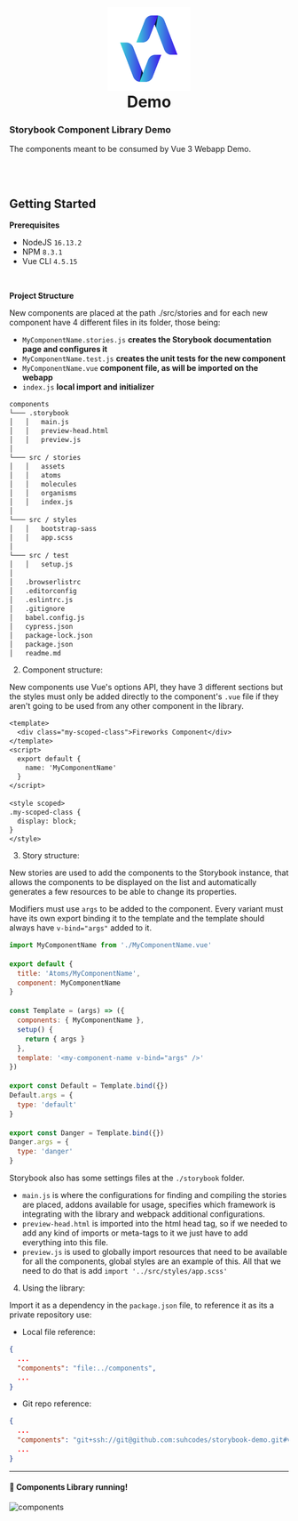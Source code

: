 
<div align="center">
    <img width=150 height=150 src="./public/logo.png" title="demo" />
    <h1 style="margin-top: 0px">Demo
    </h1>
</div>

### Storybook Component Library Demo
The components meant to be consumed by Vue 3 Webapp Demo.

<br><br>

## Getting Started

**Prerequisites**
* NodeJS `16.13.2`
* NPM `8.3.1`
* Vue CLI `4.5.15`
<br>

**Project Structure**

New components are placed at the path ./src/stories and for each new component have 4 different files in its folder, those being:

* `MyComponentName.stories.js` **creates the Storybook documentation page and configures it**
* `MyComponentName.test.js` **creates the unit tests for the new component**
* `MyComponentName.vue` **component file, as will be imported on the webapp**
* `index.js` **local import and initializer**

```
components
└─── .storybook
│   │   main.js
│   │   preview-head.html
│   │   preview.js
│
└─── src / stories
│   │   assets
│   │   atoms
│   │   molecules
│   │   organisms
│   │   index.js
│   
└─── src / styles
│   │   bootstrap-sass
│   │   app.scss
│ 
└─── src / test
│   │   setup.js
│ 
│   .browserlistrc
│   .editorconfig
│   .eslintrc.js
│   .gitignore
│   babel.config.js
│   cypress.json
│   package-lock.json
│   package.json
│   readme.md
```

2. Component structure:

New components use Vue's options API, they have 3 different sections but the styles must only be added directly to the component's `.vue` file if they aren't going to be used from any other component in the library.

```vue
<template>
  <div class="my-scoped-class">Fireworks Component</div>
</template>
<script>
  export default {
    name: 'MyComponentName'
  }
</script>

<style scoped>
.my-scoped-class {
  display: block;
}
</style>
```

3. Story structure:

New stories are used to add the components to the Storybook instance, that allows the components to be displayed on the list and automatically generates a few resources to be able to change its properties.

Modifiers must use `args` to be added to the component. Every variant must have its own export binding it to the template and the template should always have `v-bind="args"` added to it.

```js
import MyComponentName from './MyComponentName.vue'

export default {
  title: 'Atoms/MyComponentName',
  component: MyComponentName
}

const Template = (args) => ({
  components: { MyComponentName },
  setup() {
    return { args }
  },
  template: '<my-component-name v-bind="args" />'
})

export const Default = Template.bind({})
Default.args = {
  type: 'default'
}

export const Danger = Template.bind({})
Danger.args = {
  type: 'danger'
}
```

Storybook also has some settings files at the `./storybook` folder.
- `main.js` is where the configurations for finding and compiling the stories are placed, addons available for usage, specifies which framework is integrating with the library and webpack additional configurations.
- `preview-head.html` is imported into the html head tag, so if we needed to add any kind of imports or meta-tags to it we just have to add everything into this file.
- `preview.js` is used to globally import resources that need to be available for all the components, global styles are an example of this. All that we need to do that is add `import '../src/styles/app.scss'`

4. Using the library:

Import it as a dependency in the `package.json` file, to reference it as its a private repository use:

* Local file reference:

```json
{
  ...
  "components": "file:../components",
  ...
}
```

* Git repo reference:

```json
{
  ...
  "components": "git+ssh://git@github.com:suhcodes/storybook-demo.git#v1.0.0",
  ...
}
```

---

#### :tada: Components Library running!

![components]('./public/storybook.gif)
